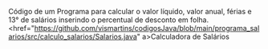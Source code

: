Código de um Programa para calcular o valor líquido, valor anual, férias e 13° de salários inserindo o percentual de desconto em folha.<br>
<href="https://github.com/vismartins/codigosJava/blob/main/programa_salarios/src/calculo_salarios/Salarios.java" a>Calculadora de Salários</a>
